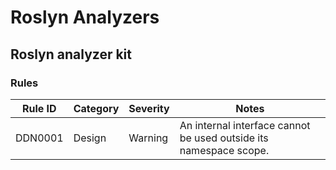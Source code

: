 # Roslyn Analyzers

## Roslyn analyzer kit 

### Rules

| Rule ID | Category | Severity | Notes                                                             |
|---------|----------|----------|-------------------------------------------------------------------|
| DDN0001 | Design   | Warning  | An internal interface cannot be used outside its namespace scope. |